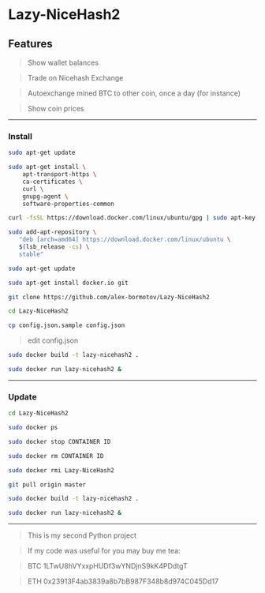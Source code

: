 # Lazy-NiceHash2

## Features

> Show wallet balances

> Trade on Nicehash Exchange

> Autoexchange mined BTC to other coin, once a day (for instance)

> Show coin prices

---

### Install

```bash
sudo apt-get update
```

```bash
sudo apt-get install \
    apt-transport-https \
    ca-certificates \
    curl \
    gnupg-agent \
    software-properties-common
```

```bash
curl -fsSL https://download.docker.com/linux/ubuntu/gpg | sudo apt-key add -
```

```bash
sudo add-apt-repository \
   "deb [arch=amd64] https://download.docker.com/linux/ubuntu \
   $(lsb_release -cs) \
   stable"
```

```bash
sudo apt-get update
```

```bash
sudo apt-get install docker.io git
```

```bash
git clone https://github.com/alex-bormotov/Lazy-NiceHash2
```

```bash
cd Lazy-NiceHash2
```

```bash
cp config.json.sample config.json
```

> edit config.json

```bash
sudo docker build -t lazy-nicehash2 .
```

```bash
sudo docker run lazy-nicehash2 &
```
---

### Update

```bash
cd Lazy-NiceHash2
```

```bash
sudo docker ps
```

```bash
sudo docker stop CONTAINER ID
```

```bash
sudo docker rm CONTAINER ID
```

```bash
sudo docker rmi Lazy-NiceHash2
```

```bash
git pull origin master
```

```bash
sudo docker build -t lazy-nicehash2 .
```

```bash
sudo docker run lazy-nicehash2 &
```

---

> This is my second Python project

> If my code was useful for you may buy me tea: 

> BTC 1LTwU8hVYxxpHUDf3wYNDjnS9kK4PDdtgT

> ETH 0x23913F4ab3839a8b7bB987F348b8d974C045Dd17
